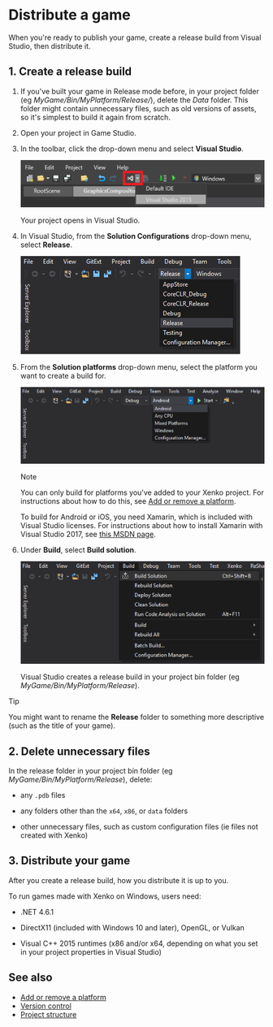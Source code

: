 # Distribute a game

When you're ready to publish your game, create a release build from Visual Studio, then distribute it.

## 1. Create a release build

1. If you've built your game in Release mode before, in your project folder (eg *MyGame/Bin/MyPlatform/Release/*), delete the *Data* folder. This folder might contain unnecessary files, such as old versions of assets, so it's simplest to build it again from scratch.

2. Open your project in Game Studio.

3. In the toolbar, click the drop-down menu and select **Visual Studio**.

    ![Open in VS](media/open-in-visual-studio.png)

    Your project opens in Visual Studio.

4. In Visual Studio, from the **Solution Configurations** drop-down menu, select **Release**.

    ![Select release](media/select-release.png)

5. From the **Solution platforms** drop-down menu, select the platform you want to create a build for.

    ![Select platform](media/select-platform.png)

    >[!Note]
    >
    >You can only build for platforms you've added to your Xenko project. For instructions about how to do this, see [Add or remove a platform](../platforms/add-or-remove-a-platform.md).
    >
    >To build for Android or iOS, you need Xamarin, which is included with Visual Studio licenses. For instructions about how to install Xamarin with Visual Studio 2017, see [this MSDN page](https://docs.microsoft.com/en-us/visualstudio/cross-platform/setup-and-install).

6. Under **Build**, select **Build solution**.

    ![Build solution](media/build-solution.png)

    Visual Studio creates a release build in your project bin folder (eg *MyGame/Bin/MyPlatform/Release*).

> [!Tip]
> You might want to rename the **Release** folder to something more descriptive (such as the title of your game).

## 2. Delete unnecessary files

In the release folder in your project bin folder (eg *MyGame/Bin/MyPlatform/Release*), delete:

* any `.pdb` files

* any folders other than the `x64`, `x86`, or `data` folders

* other unnecessary files, such as custom configuration files (ie files not created with Xenko)

## 3. Distribute your game

After you create a release build, how you distribute it is up to you. 

To run games made with Xenko on Windows, users need:

* .NET 4.6.1

* DirectX11 (included with Windows 10 and later), OpenGL, or Vulkan

* Visual C++ 2015 runtimes (x86 and/or x64, depending on what you set in your project properties in Visual Studio)

## See also

* [Add or remove a platform](../platforms/add-or-remove-a-platform.md)
* [Version control](version-control.md)
* [Project structure](project-structure.md)